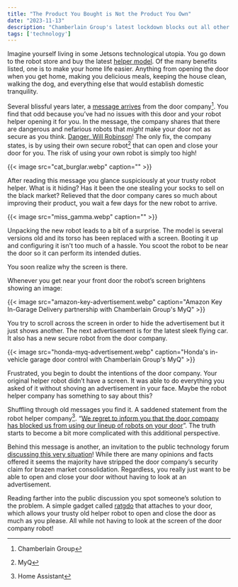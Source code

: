```yaml
---
title: "The Product You Bought is Not the Product You Own"
date: "2023-11-13"
description: "Chamberlain Group's latest lockdown blocks out all other smart home integration applications"
tags: ['technology']
---
```


Imagine yourself living in some Jetsons technological utopia. You go down to the robot store and buy the latest [helper model](https://www.home-assistant.io/). Of the many benefits listed, one is to make your home life easier. Anything from opening the door when you get home, making you delicious meals, keeping the house clean, walking the dog, and everything else that would establish domestic tranquility.

Several blissful years later, a [message arrives](https://chamberlaingroup.com/press/a-message-about-our-decision-to-prevent-unauthorized-usage-of-myq) from the door company[^1]. You find that odd because you’ve had no issues with this door and your robot helper opening it for you. In the message, the company shares that there are dangerous and nefarious robots that *might* make your door not as secure as you think. [Danger, Will Robinson](https://cultural-phenomenons.fandom.com/wiki/Danger,_Will_Robinson)! The only fix, the company states, is by using their own secure robot[^2] that can open and close your door for you. The risk of using your own robot is simply too high!

{{< image src="cat_burglar.webp" caption="" >}}

After reading this message you glance suspiciously at your trusty robot helper. What is it hiding? Has it been the one stealing your socks to sell on the black market? Relieved that the door company cares so much about improving their product, you wait a few days for the new robot to arrive.

{{< image src="miss_gamma.webp" caption="" >}}

Unpacking the new robot leads to a bit of a surprise. The model is several versions old and its torso has been replaced with a screen. Booting it up and configuring it isn't too much of a hassle. You scoot the robot to be near the door so it can perform its intended duties.

You soon realize why the screen is there.

Whenever you get near your front door the robot’s screen brightens showing an image:

{{< image src="amazon-key-advertisement.webp" caption="Amazon Key In-Garage Delivery partnership with Chamberlain Group's MyQ" >}}

You try to scroll across the screen in order to hide the advertisement but it just shows another. The next advertisement is for the latest sleek flying car. It also has a new secure robot from the door company.

{{< image src="honda-myq-advertisement.webp" caption="Honda's in-vehicle garage door control with Chamberlain Group's MyQ" >}}

Frustrated, you begin to doubt the intentions of the door company. Your original helper robot didn’t have a screen. It was able to do everything you asked of it without shoving an advertisement in your face. Maybe the robot helper company has something to say about this?

Shuffling through old messages you find it. A saddened statement from the robot helper company[^3]. “[We regret to inform you that the door company has blocked us from using our lineup of robots on your door](https://www.home-assistant.io/blog/2023/11/06/removal-of-myq-integration/)”. The truth starts to become a bit more complicated with this additional perspective.

Behind this message is another, an invitation to the public technology forum [discussing this very situation](https://news.ycombinator.com/item?id=38188162)! While there are many opinions and facts offered it seems the majority have stripped the door company’s security claim for brazen market consolidation. Regardless, you really just want to be able to open and close your door without having to look at an advertisement.

Reading farther into the public discussion you spot someone’s solution to the problem. A simple gadget called [ratgdo](https://paulwieland.github.io/ratgdo/) that attaches to your door, which allows your trusty old helper robot to open and close the door as much as you please. All while not having to look at the screen of the door company robot!

[^1]: Chamberlain Group
[^2]: MyQ
[^3]: Home Assistant
